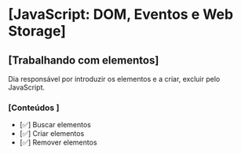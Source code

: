 # [JavaScript: DOM, Eventos e Web Storage]

## [Trabalhando com elementos]

Dia responsável por introduzir os elementos e a criar, excluir pelo JavaScript.

### [Conteúdos ]

- [:white_check_mark:] Buscar elementos
- [:white_check_mark:] Criar elementos
- [:white_check_mark:] Remover elementos
